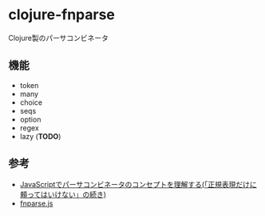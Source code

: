 # clojure-fnparse

Clojure製のパーサコンビネータ

## 機能

- token
- many
- choice
- seqs
- option
- regex
- lazy (**TODO**)

## 参考

- [JavaScriptでパーサコンビネータのコンセプトを理解する(「正規表現だけに頼ってはいけない」の続き)](https://anatoo.hatenablog.com/entry/2015/04/26/220026)
- [fnparse.js](https://github.com/anatoo/fnparse.js)
